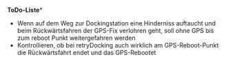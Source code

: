 **ToDo-Liste***
- Wenn auf dem Weg zur Dockingstation eine Hinderniss auftaucht und beim Rückwärtsfahren der GPS-Fix verlohren geht, soll ohne GPS bis zum reboot Punkt weitergefahren werden
- Kontrollieren, ob bei retryDocking auch wirklich am GPS-Reboot-Punkt die Rückwärtsfahrt endet und das GPS-Rebootet
